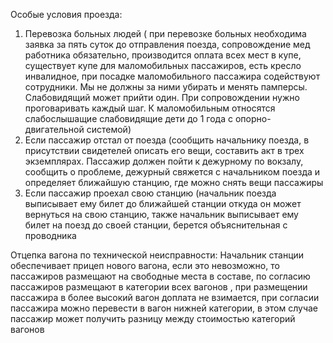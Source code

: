 Особые условия проезда:
 1. Перевозка больных людей ( при перевозке больных необходима заявка за пять суток до отправления поезда, сопровождение мед работника обязательно, производится оплата всех мест в купе, существует купе для маломобильных пассажиров, есть кресло инвалидное, при посадке маломобильного пассажира содействуют сотрудники. Мы не должны за ними убирать и менять памперсы. Слабовидящий может прийти один. При сопровождении нужно проговаривать каждый шаг. К маломобильным относятся слабослышащие слабовидящие дети до 1 года с опорно-двигательной системой)
 2. Если пассажир отстал от поезда (сообщить начальнику поезда, в присутствии свидетелей описать его вещи, составить акт в трех экземплярах. Пассажир должен пойти к дежурному по вокзалу, сообщить о проблеме, дежурный свяжется с начальником поезда и определяет ближайшую станцию, где можно снять вещи пассажиры 
 3. Если пассажир проехал свою станцию (начальник поезда выписывает ему билет до ближайшей станции откуда он может вернуться на свою станцию, также начальник выписывает ему билет на поезд до своей станции, берется объяснительная с проводника

Отцепка вагона по технической неисправности:
Начальник станции обеспечивает прицеп нового вагона, если это невозможно, то пассажиров размещают на свободные места в составе, по согласию пассажиров размещают в категории всех вагонов , при размещении пассажира в более высокий вагон доплата не взимается, при согласии пассажира можно перевести в вагон нижней категории, в этом случае пассажир может получить разницу между стоимостью категорий вагонов